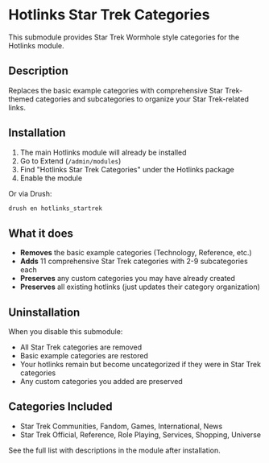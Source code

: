 # Hotlinks Star Trek Categories

This submodule provides Star Trek Wormhole style categories for the Hotlinks module.

## Description

Replaces the basic example categories with comprehensive Star Trek-themed categories and subcategories to organize your Star Trek-related links.

## Installation

1. The main Hotlinks module will already be installed
2. Go to Extend (`/admin/modules`) 
3. Find "Hotlinks Star Trek Categories" under the Hotlinks package
4. Enable the module

Or via Drush:
```bash
drush en hotlinks_startrek
```

## What it does

- **Removes** the basic example categories (Technology, Reference, etc.)
- **Adds** 11 comprehensive Star Trek categories with 2-9 subcategories each
- **Preserves** any custom categories you may have already created
- **Preserves** all existing hotlinks (just updates their category organization)

## Uninstallation

When you disable this submodule:
- All Star Trek categories are removed
- Basic example categories are restored
- Your hotlinks remain but become uncategorized if they were in Star Trek categories
- Any custom categories you added are preserved

## Categories Included

- Star Trek Communities, Fandom, Games, International, News
- Star Trek Official, Reference, Role Playing, Services, Shopping, Universe

See the full list with descriptions in the module after installation.